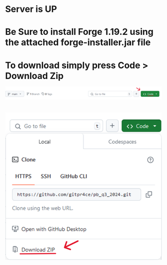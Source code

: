 # Server is UP
# Be Sure to install Forge 1.19.2 using the attached forge-installer.jar file
# To download simply press Code > Download Zip
![STEP1](https://raw.githubusercontent.com/galoom424/random-images/main/download-1.png "Step 1")
# 
![STEP1](https://raw.githubusercontent.com/galoom424/random-images/main/download-2.png "Step 2")
